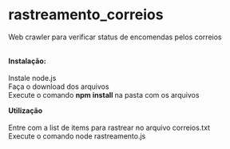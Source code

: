 # rastreamento_correios
Web crawler para verificar status de encomendas pelos correios
<br><br>

<b>Instalação:</b> <br><br>
Instale node.js<br>
Faça o download dos arquivos<br>
Execute o comando <b> npm install </b> na pasta com os arquivos<br>

<b>Utilização</b><br><br>
Entre com a list de items para rastrear no arquivo correios.txt<br>
Execute o comando node rastreamento.js<br>
